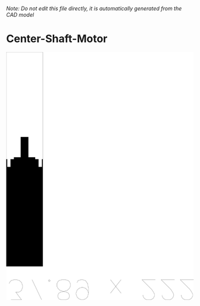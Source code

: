 ###### Note: Do not edit this file directly, it is automatically generated from the CAD model

# Center-Shaft-Motor

![](/project.svg)

